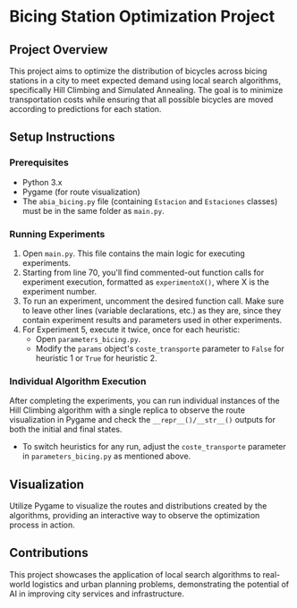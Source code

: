 # Bicing Station Optimization Project

## Project Overview
This project aims to optimize the distribution of bicycles across bicing stations in a city to meet expected demand using local search algorithms, specifically Hill Climbing and Simulated Annealing. The goal is to minimize transportation costs while ensuring that all possible bicycles are moved according to predictions for each station.

## Setup Instructions

### Prerequisites
- Python 3.x
- Pygame (for route visualization)
- The `abia_bicing.py` file (containing `Estacion` and `Estaciones` classes) must be in the same folder as `main.py`.

### Running Experiments
1. Open `main.py`. This file contains the main logic for executing experiments.
2. Starting from line 70, you'll find commented-out function calls for experiment execution, formatted as `experimentoX()`, where X is the experiment number.
3. To run an experiment, uncomment the desired function call. Make sure to leave other lines (variable declarations, etc.) as they are, since they contain experiment results and parameters used in other experiments.
4. For Experiment 5, execute it twice, once for each heuristic:
   - Open `parameters_bicing.py`.
   - Modify the `params` object's `coste_transporte` parameter to `False` for heuristic 1 or `True` for heuristic 2.

### Individual Algorithm Execution
After completing the experiments, you can run individual instances of the Hill Climbing algorithm with a single replica to observe the route visualization in Pygame and check the `__repr__()/__str__()` outputs for both the initial and final states.
- To switch heuristics for any run, adjust the `coste_transporte` parameter in `parameters_bicing.py` as mentioned above.

## Visualization
Utilize Pygame to visualize the routes and distributions created by the algorithms, providing an interactive way to observe the optimization process in action.

## Contributions
This project showcases the application of local search algorithms to real-world logistics and urban planning problems, demonstrating the potential of AI in improving city services and infrastructure.
